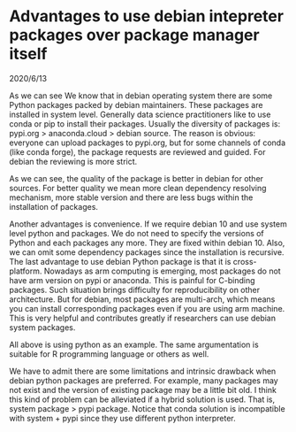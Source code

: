 # Advantages to use debian intepreter packages over package manager itself
2020/6/13

As we can see We know that in debian operating system there are some Python packages packed by debian maintainers. These packages are installed in system level. Generally data science practitioners like to use conda or pip to install their packages. Usually the diversity of packages is: pypi.org > anaconda.cloud > debian source. The reason is obvious: everyone can upload packages to pypi.org, but for some channels of conda (like conda forge), the package requests are reviewed and guided. For debian the reviewing is more strict.

As we can see, the quality of the package is better in debian for other sources. For better quality we mean more clean dependency resolving mechanism, more stable version and there are less bugs within the installation of packages.

Another advantages is convenience. If we require debian 10 and use system level python and packages. We do not need to specify the versions of Python and each packages any more. They are fixed within debian 10. Also, we can omit some dependency packages since the installation is recursive.
The last advantage to use debian Python package is that it is cross-platform. Nowadays as arm computing is emerging, most packages do not have arm version on pypi or anaconda. This is painful for C-binding packages. Such situation brings difficulty for reproducibility on other architecture. But for debian, most packages are multi-arch, which means you can install corresponding packages even if you are using arm machine. This is very helpful and contributes greatly if researchers can use debian system packages.

All above is using python as an example. The same argumentation is suitable for R programming language or others as well.

We have to admit there are some limitations and intrinsic drawback when debian python packages are preferred. For example, many packages may not exist and the version of existing package may be a little bit old. I think this kind of problem can be alleviated if a hybrid solution is used. That is, system package > pypi package. Notice that conda solution is incompatible with system + pypi since they use different python interpreter.